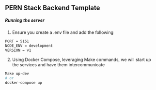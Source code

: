 ## PERN Stack Backend Template

##### Running the server

1. Ensure you create a .env file and add the following

```bash
PORT = 5151
NODE_ENV = development
VERSION = v1
```

2. Using Docker Compose, leveraging Make commands, we will start up the services and have them intercommunicate

```bash
Make up-dev
# or
docker-compose up
```
